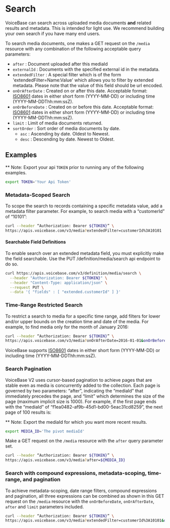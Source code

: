 # Search

VoiceBase can search across uploaded media documents **and** related results and metadata.  This is intended for light use.  We recommend building your own search if you have many end users.

To search media documents, one makes a GET request on the `/media` resource with any combination of the following acceptable query parameters:

- `after` : Document uploaded after this mediaId
- `externalId` : Documents with the specified external id in the metadata.
- `extendedFilter` : A special filter which is of the form 'extendedFilter=Name:Value' which allows you to filter by extended metadata. Please note that the value of this field should be url encoded.
- `onOrAfterDate` : Created on or after this date. Acceptable format: [ISO8601](http://t.sidekickopen06.com/e1t/c/5/f18dQhb0S7lC8dDMPbW2n0x6l2B9nMJW7t5XZs8pTd2PN1qwvy8cV_HYW63JXmj56dN3wf47T3Y802?t=https://en.wikipedia.org/wiki/ISO_8601&si=5704743390019584&pi=f6509585-0574-49d3-b691-b930efd9d8ab) dates in either short form (YYYY-MM-DD) or including time (YYYY-MM-DDThh:mm:ssZ).
- `onOrBeforeDate` : Created on or before this date. Acceptable format: [ISO8601](http://t.sidekickopen06.com/e1t/c/5/f18dQhb0S7lC8dDMPbW2n0x6l2B9nMJW7t5XZs8pTd2PN1qwvy8cV_HYW63JXmj56dN3wf47T3Y802?t=https://en.wikipedia.org/wiki/ISO_8601&si=5704743390019584&pi=f6509585-0574-49d3-b691-b930efd9d8ab) dates in either short form (YYYY-MM-DD) or including time (YYYY-MM-DDThh:mm:ssZ).
- `limit` : Limit of media documents returned.
- `sortOrder` : Sort order of media documents by date.
    - `asc` : Ascending by date.  Oldest to Newest.
    - `desc` : Descending by date.  Newest to Oldest.


## Examples

** Note: Export your api `TOKEN` prior to running any of the following examples.

```bash
export TOKEN='Your Api Token'
```

### Metadata-Scoped Search

To scope the search to records containing a specific metadata value, add a metadata filter parameter. For example, to search media with a “customerId” of “10101”:

```bash
curl --header “Authorization: Bearer ${TOKEN}” \
https://apis.voicebase.com/v3/media?extendedFilter=customerId%3A10101
```

#### Searchable Field Definitions

To enable search over an extended metadata field, you must explicitly make the field searchable.  Use the PUT /definition/media/search api endpoint to do so.

```bash
curl https://apis.voicebase.com/v3/definition/media/search \
  --header "Authorization: Bearer ${TOKEN}" \
  --header "Content-Type: application/json" \
  --request PUT \
  --data '{ "fields" : [ "extended.customerId" ] }'
```

### Time-Range Restricted Search

To restrict a search to media for a specific time range, add filters for lower and/or upper bounds on the creation time and date of the media. For example, to find media only for the month of January 2016:

```bash
curl --header “Authorization: Bearer ${TOKEN}” \
https://apis.voicebase.com/v3/media?onOrAfterDate=2016-01-01&onOrBeforeDate=2016-02-01
```

VoiceBase supports [ISO8601](http://t.sidekickopen06.com/e1t/c/5/f18dQhb0S7lC8dDMPbW2n0x6l2B9nMJW7t5XZs8pTd2PN1qwvy8cV_HYW63JXmj56dN3wf47T3Y802?t=https://en.wikipedia.org/wiki/ISO_8601&si=5704743390019584&pi=f6509585-0574-49d3-b691-b930efd9d8ab) dates in either short form (YYYY-MM-DD) or including time (YYYY-MM-DDThh:mm:ssZ).

### Search Pagination

VoiceBase V2 uses cursor-based pagination to achieve pages that are stable even as media is concurrently added to the collection. Each page is governed by two parameters: “after”, indicating the “mediaId” that immediately precedes the page, and “limit” which determines the size of the page (maximum implicit size is 1000). For example, if the first page ends with the “mediaId” of “f1ea0482-af9b-45d1-bd00-5eac31cd8259”, the next page of 100 results is:

** Note: Export the mediaId for which you want more recent results.

```bash
export MEDIA_ID='The pivot mediaId'
```

Make a GET request on the `/media` resource with the `after` query parameter set.

```bash
curl --header “Authorization: Bearer ${TOKEN}” \
https://apis.voicebase.com/v3/media?after=${MEDIA_ID}
```

### Search with compound expressions, metadata-scoping, time-range, and pagination

To achieve metadata-scoping, date range filters, compound expressions and pagination, all three expressions can be combined as shown in this GET request on the `/media` resource with the `onOrBeforeDate`, `onOrAfterDate`, `after` and `limit` parameters included.

```bash
curl --header “Authorization: Bearer ${TOKEN}” \
https://apis.voicebase.com/v3/media?extendedFilter=customerId%3A10101&onOrAfterDate=2016-01-01&onOrBeforeDate=2016-02-01&limit=100&after=8d109ced-2627-4427-8d8f-24a30f6b86b3
```
